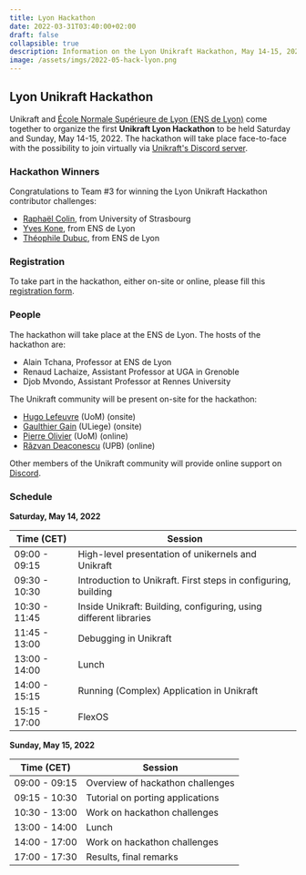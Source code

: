 ```yaml
---
title: Lyon Hackathon
date: 2022-03-31T03:40:00+02:00
draft: false
collapsible: true
description: Information on the Lyon Unikraft Hackathon, May 14-15, 2022
image: /assets/imgs/2022-05-hack-lyon.png
---
```


## Lyon Unikraft Hackathon

Unikraft and [École Normale Supérieure de Lyon (ENS de Lyon)](http://www.ens-lyon.fr/en/) come together to organize the first **Unikraft Lyon Hackathon** to be held Saturday and Sunday, May 14-15, 2022.
The hackathon will take place face-to-face with the possibility to join virtually via [Unikraft's Discord server](https://bit.ly/UnikraftDiscord).

### Hackathon Winners

Congratulations to Team #3 for winning the Lyon Unikraft Hackathon contributor challenges:
* [Raphaël Colin](https://github.com/Raphalex46), from University of Strasbourg
* [Yves Kone](https://github.com/YvesKO), from ENS de Lyon
* [Théophile Dubuc](https://github.com/Kr0kspluish), from ENS de Lyon

### Registration

To take part in the hackathon, either on-site or online, please fill this [registration form](https://forms.gle/Auhr6n8zwWChStdWA).

### People

The hackathon will take place at the ENS de Lyon.
The hosts of the hackathon are:
* Alain Tchana, Professor at ENS de Lyon
* Renaud Lachaize, Assistant Professor at UGA in Grenoble
* Djob Mvondo, Assistant Professor at Rennes University

The Unikraft community will be present on-site for the hackathon:
* [Hugo Lefeuvre](https://www.research.manchester.ac.uk/portal/en/researchers/hugo-lefeuvre(6a7c2d5d-c88b-427d-9a6f-5a1fa3ceae8f).html) (UoM) (onsite)
* [Gaulthier Gain](https://github.com/gaulthiergain) (ULiege) (onsite)
* [Pierre Olivier](https://sites.google.com/view/pierreolivier) (UoM) (online)
* [Răzvan Deaconescu](https://github.com/razvand/) (UPB) (online)

Other members of the Unikraft community will provide online support on [Discord](https://bit.ly/UnikraftDiscord).

### Schedule

**Saturday, May 14, 2022**

| Time (CET)    | Session                                             |
| ------------- | --------------------------------------------------- |
| 09:00 - 09:15 | High-level presentation of unikernels and Unikraft |
| 09:30 - 10:30 | Introduction to Unikraft. First steps in configuring, building |
| 10:30 - 11:45 | Inside Unikraft: Building, configuring, using different libraries |
| 11:45 - 13:00 | Debugging in Unikraft |
| 13:00 - 14:00 | Lunch |
| 14:00 - 15:15 | Running (Complex) Application in Unikraft |
| 15:15 - 17:00 | FlexOS |

**Sunday, May 15, 2022**

| Time (CET)    | Session                                             |
| ------------- | --------------------------------------------------- |
| 09:00 - 09:15 | Overview of hackathon challenges |
| 09:15 - 10:30 | Tutorial on porting applications |
| 10:30 - 13:00 | Work on hackathon challenges |
| 13:00 - 14:00 | Lunch |
| 14:00 - 17:00 | Work on hackathon challenges |
| 17:00 - 17:30 | Results, final remarks |
